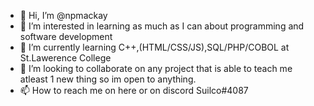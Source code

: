 - 👋 Hi, I’m @npmackay
- 👀 I’m interested in learning as much as I can about programming and software development
- 🌱 I’m currently learning C++,(HTML/CSS/JS),SQL/PHP/COBOL at St.Lawerence College
- 💞️ I’m looking to collaborate on any project that is able to teach me atleast 1 new thing so im open to anything.
- 📫 How to reach me on here or on discord Suilco#4087

<!---
npmackay/npmackay is a ✨ special ✨ repository because its `README.md` (this file) appears on your GitHub profile.
You can click the Preview link to take a look at your changes.
--->
